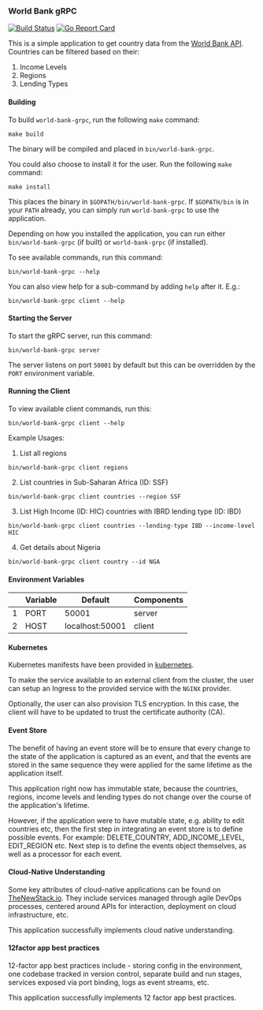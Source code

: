 ### World Bank gRPC

[![Build Status](https://travis-ci.com/eloyekunle/world-bank-grpc.svg?token=gE7ya6SNZs6o39nbGJAd&branch=master)](https://travis-ci.com/eloyekunle/world-bank-grpc)
[![Go Report Card](https://goreportcard.com/badge/github.com/eloyekunle/world-bank-grpc)](https://goreportcard.com/report/github.com/eloyekunle/world-bank-grpc)

This is a simple application to get country data from the [World Bank API](https://datahelpdesk.worldbank.org/knowledgebase/articles/889386-developer-information-overview).
Countries can be filtered based on their:

1. Income Levels
2. Regions
3. Lending Types

#### Building

To build `world-bank-grpc`, run the following `make` command:

```shell script
make build
```

The binary will be compiled and placed in `bin/world-bank-grpc`.

You could also choose to install it for the user. Run the following `make` command:

```shell script
make install
```

This places the binary in `$GOPATH/bin/world-bank-grpc`. If `$GOPATH/bin` is in your `PATH` already, you can simply run
`world-bank-grpc` to use the application.

Depending on how you installed the application, you can run either `bin/world-bank-grpc` (if built) or `world-bank-grpc` (if installed).

To see available commands, run this command:

```shell script
bin/world-bank-grpc --help
```

You can also view help for a sub-command by adding `help` after it. E.g.:

```shell script
bin/world-bank-grpc client --help
```

#### Starting the Server

To start the gRPC server, run this command:

```shell script
bin/world-bank-grpc server
```

The server listens on port `50001` by default but this can be overridden by the `PORT` environment variable.

#### Running the Client

To view available client commands, run this:

```shell script
bin/world-bank-grpc client --help
```

Example Usages:

1. List all regions

```shell script
bin/world-bank-grpc client regions
```

2. List countries in Sub-Saharan Africa (ID: SSF)

```shell script
bin/world-bank-grpc client countries --region SSF
```

3. List High Income (ID: HIC) countries with IBRD lending type (ID: IBD)

```shell script
bin/world-bank-grpc client countries --lending-type IBD --income-level HIC
```

4. Get details about Nigeria

```shell script
bin/world-bank-grpc client country --id NGA
```

#### Environment Variables

|     | Variable | Default         | Components |
| --- | -------- | --------------- | ---------- |
| 1   | PORT     | 50001           | server     |
| 2   | HOST     | localhost:50001 | client     |

#### Kubernetes

Kubernetes manifests have been provided in [kubernetes](./kubernetes). 

To make the service available to an external client
from the cluster, the user can setup an Ingress to the provided service with the `NGINX` provider.
 
Optionally, the user can also provision TLS encryption. In this case, the client will have to be updated to trust the
certificate authority (CA).

#### Event Store

The benefit of having an event store will be to ensure that every change to the state of the application is captured as an event,
and that the events are stored in the same sequence they were applied for the same lifetime as the application itself.

This application right now has immutable state, because the countries, regions, income levels and lending types do not
change over the course of the application's lifetime.

However, if the application were to have mutable state, e.g. ability to edit countries etc, then the first step in integrating
an event store is to define possible events. For example: DELETE_COUNTRY, ADD_INCOME_LEVEL, EDIT_REGION etc. Next step is to define
the events object themselves, as well as a processor for each event.

#### Cloud-Native Understanding

Some key attributes of cloud-native applications can be found on [TheNewStack.io](https://thenewstack.io/10-key-attributes-of-cloud-native-applications/).
They include services managed through agile DevOps processes, centered around APIs for interaction, deployment on cloud infrastructure, etc.

This application successfully implements cloud native understanding.

#### 12factor app best practices

12-factor app best practices include - storing config in the environment, one codebase tracked in version control,
separate build and run stages, services exposed via port binding, logs as event streams, etc.

This application successfully implements 12 factor app best practices.
